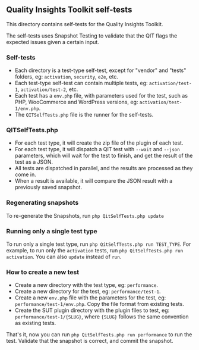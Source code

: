 ## Quality Insights Toolkit self-tests

This directory contains self-tests for the Quality Insights Toolkit.

The self-tests uses Snapshot Testing to validate that the QIT flags the expected issues given a certain input.

### Self-tests
- Each directory is a test-type self-test, except for "vendor" and "tests" folders, eg: `activation`, `security`, `e2e`, etc.
- Each test-type self-test can contain multiple tests, eg: `activation/test-1`, `activation/test-2`, etc.
- Each test has a `env.php` file, with parameters used for the test, such as PHP, WooCommerce and WordPress versions, eg: `activation/test-1/env.php`.
- The `QITSelfTests.php` file is the runner for the self-tests.

### QITSelfTests.php 

- For each test type, it will create the zip file of the plugin of each test.
- For each test type, it will dispatch a QIT test with `--wait` and `--json` parameters, which will wait for the test to finish, and get the result of the test as a JSON.
- All tests are dispatched in parallel, and the results are processed as they come in.
- When a result is available, it will compare the JSON result with a previously saved snapshot.

### Regenerating snapshots
To re-generate the Snapshots, run `php QitSelfTests.php update`

### Running only a single test type
To run only a single test type, run `php QitSelfTests.php run TEST_TYPE`. For example, to run only the `activation` tests, run `php QitSelfTests.php run activation`. You can also `update` instead of `run`.

### How to create a new test
- Create a new directory with the test type, eg: `performance`.
- Create a new directory for the test, eg: `performance/test-1`.
- Create a new `env.php` file with the parameters for the test, eg: `performance/test-1/env.php`. Copy the file format from existing tests.
- Create the SUT plugin directory with the plugin files to test, eg: `performance/test-1/{SLUG}`, where `{SLUG}` follows the same convention as existing tests.

That's it, now you can run `php QitSelfTests.php run performance` to run the test. Validate that the snapshot is correct, and commit the snapshot.